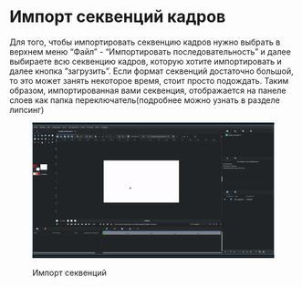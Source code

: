 # Импорт секвенций кадров

Для того, чтобы импортировать секвенцию кадров нужно выбрать в верхнем меню “Файл” - “Импортировать последовательность” и далее выбираете всю секвенцию кадров, которую хотите импортировать и далее кнопка ”загрузить”. Если формат секвенций достаточно большой, то это может занять некоторое время, стоит просто подождать. Таким образом, импортированная вами секвенция, отображается на панеле слоев как папка переключатель(подробнее можно узнать в разделе липсинг)

<figure><img src="../.gitbook/assets/inport_izob_3.gif" alt=""><figcaption><p>Импорт секвенций</p></figcaption></figure>
